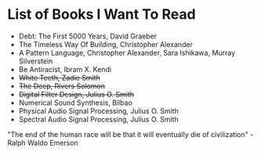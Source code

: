 # List of Books I Want To Read
- Debt: The First 5000 Years, David Graeber
- The Timeless Way Of Building, Christopher Alexander
- A Pattern Language, Christopher Alexander, Sara Ishikawa, Murray Silverstein
- Be Antiracist, Ibram X. Kendi
- ~~White Teeth, Zadie Smith~~
- ~~The Deep, Rivers Solomon~~
- ~~Digital Filter Design, Julius O. Smith~~
- Numerical Sound Synthesis, Bilbao
- Physical Audio Signal Processing, Julius O. Smith
- Spectral Audio Signal Processing, Julius O. Smith



"The end of the human race will be that it will eventually die of civilization" - Ralph Waldo Emerson